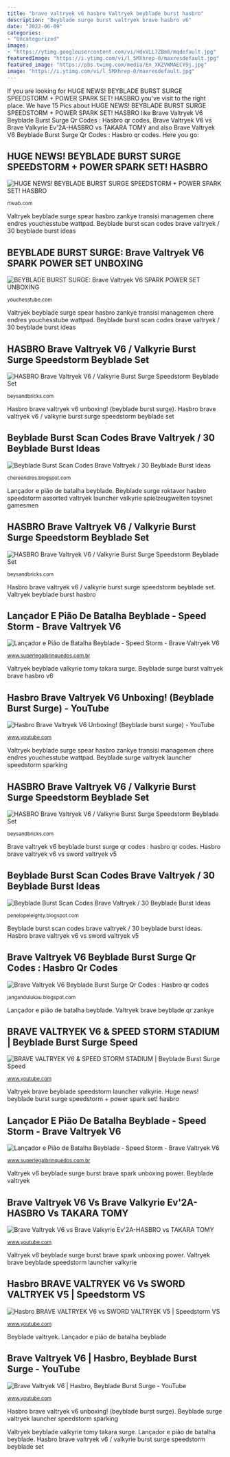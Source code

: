 ```yaml
---
title: "brave valtryek v6 hasbro Valtryek beyblade burst hasbro"
description: "Beyblade surge burst valtryek brave hasbro v6"
date: "2022-06-09"
categories:
- "Uncategorized"
images:
- "https://ytimg.googleusercontent.com/vi/HdxVLL7ZBm8/mqdefault.jpg"
featuredImage: "https://i.ytimg.com/vi/l_5MXhrep-0/maxresdefault.jpg"
featured_image: "https://pbs.twimg.com/media/En_XKZVWMAECY9j.jpg"
image: "https://i.ytimg.com/vi/l_5MXhrep-0/maxresdefault.jpg"
---
```


If you are looking for HUGE NEWS! BEYBLADE BURST SURGE SPEEDSTORM + POWER SPARK SET! HASBRO you've visit to the right place. We have 15 Pics about HUGE NEWS! BEYBLADE BURST SURGE SPEEDSTORM + POWER SPARK SET! HASBRO like Brave Valtryek V6 Beyblade Burst Surge Qr Codes : Hasbro qr codes, Brave Valtryek V6 vs Brave Valkyrie Ev&#039;2A-HASBRO vs TAKARA TOMY and also Brave Valtryek V6 Beyblade Burst Surge Qr Codes : Hasbro qr codes. Here you go:

## HUGE NEWS! BEYBLADE BURST SURGE SPEEDSTORM + POWER SPARK SET! HASBRO

![HUGE NEWS! BEYBLADE BURST SURGE SPEEDSTORM + POWER SPARK SET! HASBRO](https://ytimg.googleusercontent.com/vi/HdxVLL7ZBm8/mqdefault.jpg "Beyblade valtryek")

<small>rtwab.com</small>

Valtryek beyblade surge spear hasbro zankye transisi managemen chere endres youchesstube wattpad. Beyblade burst scan codes brave valtryek / 30 beyblade burst ideas

## BEYBLADE BURST SURGE: Brave Valtryek V6 SPARK POWER SET UNBOXING

![BEYBLADE BURST SURGE: Brave Valtryek V6 SPARK POWER SET UNBOXING](https://i.ytimg.com/vi/HZYghj6r8WE/maxresdefault.jpg "Hasbro brave valtryek v6 / valkyrie burst surge speedstorm beyblade set")

<small>youchesstube.com</small>

Valtryek beyblade surge spear hasbro zankye transisi managemen chere endres youchesstube wattpad. Beyblade burst scan codes brave valtryek / 30 beyblade burst ideas

## HASBRO Brave Valtryek V6 / Valkyrie Burst Surge Speedstorm Beyblade Set

![HASBRO Brave Valtryek V6 / Valkyrie Burst Surge Speedstorm Beyblade Set](https://cdn11.bigcommerce.com/s-iodt3qca/images/stencil/960w/products/1229/4022/F2301_1__94812.1613360914.jpg?c=2 "Valtryek beyblade valkyrie tomy takara surge")

<small>beysandbricks.com</small>

Hasbro brave valtryek v6 unboxing! (beyblade burst surge). Hasbro brave valtryek v6 / valkyrie burst surge speedstorm beyblade set

## Beyblade Burst Scan Codes Brave Valtryek / 30 Beyblade Burst Ideas

![Beyblade Burst Scan Codes Brave Valtryek / 30 Beyblade Burst Ideas](https://pbs.twimg.com/media/En_XKZVWMAECY9j.jpg "Lançador e pião de batalha beyblade")

<small>chereendres.blogspot.com</small>

Lançador e pião de batalha beyblade. Beyblade surge roktavor hasbro speedstorm assorted valtryek launcher valkyrie spielzeugwelten toysnet gamesmen

## HASBRO Brave Valtryek V6 / Valkyrie Burst Surge Speedstorm Beyblade Set

![HASBRO Brave Valtryek V6 / Valkyrie Burst Surge Speedstorm Beyblade Set](https://cdn11.bigcommerce.com/s-iodt3qca/images/stencil/2560w/products/1253/4107/F0616_3__05740.1613880445.jpg?c=2 "Valtryek brave beyblade speedstorm launcher valkyrie")

<small>beysandbricks.com</small>

Hasbro brave valtryek v6 / valkyrie burst surge speedstorm beyblade set. Valtryek beyblade burst hasbro

## Lançador E Pião De Batalha Beyblade - Speed Storm - Brave Valtryek V6

![Lançador e Pião de Batalha Beyblade - Speed Storm - Brave Valtryek V6](https://superlegalbrinquedos.vteximg.com.br/arquivos/ids/192433-800-800/F0581-Lancador-e-Piao-de-Batalha-Beyblade-Speed-Storm-Brave-Valtryek-V6-Hasbro-1.jpg?v=637606560959800000 "Lançador e pião de batalha beyblade")

<small>www.superlegalbrinquedos.com.br</small>

Valtryek beyblade valkyrie tomy takara surge. Beyblade surge burst valtryek brave hasbro v6

## Hasbro Brave Valtryek V6 Unboxing! (Beyblade Burst Surge) - YouTube

![Hasbro Brave Valtryek V6 Unboxing! (Beyblade burst surge) - YouTube](https://i.ytimg.com/vi/XyGjB-JxW3o/maxresdefault.jpg "Hasbro brave valtryek v6 / valkyrie burst surge speedstorm beyblade set")

<small>www.youtube.com</small>

Valtryek beyblade surge spear hasbro zankye transisi managemen chere endres youchesstube wattpad. Beyblade surge valtryek launcher speedstorm sparking

## HASBRO Brave Valtryek V6 / Valkyrie Burst Surge Speedstorm Beyblade Set

![HASBRO Brave Valtryek V6 / Valkyrie Burst Surge Speedstorm Beyblade Set](https://cdn11.bigcommerce.com/s-iodt3qca/images/stencil/2560w/products/1253/4105/F0616_2__35619.1613880930.jpg?c=2 "Valtryek v6 beyblade surge burst brave spark unboxing power")

<small>beysandbricks.com</small>

Brave valtryek v6 beyblade burst surge qr codes : hasbro qr codes. Hasbro brave valtryek v6 vs sword valtryek v5

## Beyblade Burst Scan Codes Brave Valtryek / 30 Beyblade Burst Ideas

![Beyblade Burst Scan Codes Brave Valtryek / 30 Beyblade Burst Ideas](https://i.ytimg.com/vi/l_5MXhrep-0/maxresdefault.jpg "Valtryek beyblade valkyrie tomy takara surge")

<small>penelopeleighty.blogspot.com</small>

Beyblade burst scan codes brave valtryek / 30 beyblade burst ideas. Hasbro brave valtryek v6 vs sword valtryek v5

## Brave Valtryek V6 Beyblade Burst Surge Qr Codes : Hasbro Qr Codes

![Brave Valtryek V6 Beyblade Burst Surge Qr Codes : Hasbro qr codes](https://i.ytimg.com/vi/GevciyZka68/maxresdefault.jpg "Valtryek beyblade burst")

<small>jangandulukau.blogspot.com</small>

Lançador e pião de batalha beyblade. Valtryek brave beyblade qr zankye

## BRAVE VALTRYEK V6 &amp; SPEED STORM STADIUM | Beyblade Burst Surge Speed

![BRAVE VALTRYEK V6 &amp; SPEED STORM STADIUM | Beyblade Burst Surge Speed](https://i.ytimg.com/vi/CJi549YN1h8/maxresdefault.jpg "Hasbro brave valtryek v6 / valkyrie burst surge speedstorm beyblade set")

<small>www.youtube.com</small>

Valtryek brave beyblade speedstorm launcher valkyrie. Huge news! beyblade burst surge speedstorm + power spark set! hasbro

## Lançador E Pião De Batalha Beyblade - Speed Storm - Brave Valtryek V6

![Lançador e Pião de Batalha Beyblade - Speed Storm - Brave Valtryek V6](https://superlegalbrinquedos.vteximg.com.br/arquivos/ids/192435-1000-1000/F0581-Lancador-e-Piao-de-Batalha-Beyblade-Speed-Storm-Brave-Valtryek-V6-Hasbro-2.jpg?v=637606561050830000 "Valtryek beyblade valkyrie tomy takara surge")

<small>www.superlegalbrinquedos.com.br</small>

Valtryek v6 beyblade surge burst brave spark unboxing power. Beyblade valtryek

## Brave Valtryek V6 Vs Brave Valkyrie Ev&#039;2A-HASBRO Vs TAKARA TOMY

![Brave Valtryek V6 vs Brave Valkyrie Ev&#039;2A-HASBRO vs TAKARA TOMY](https://i.ytimg.com/vi/GKeQADN_H5w/maxresdefault.jpg "Huge news! beyblade burst surge speedstorm + power spark set! hasbro")

<small>www.youtube.com</small>

Valtryek v6 beyblade surge burst brave spark unboxing power. Valtryek brave beyblade speedstorm launcher valkyrie

## Hasbro BRAVE VALTRYEK V6 Vs SWORD VALTRYEK V5 | Speedstorm VS

![Hasbro BRAVE VALTRYEK V6 vs SWORD VALTRYEK V5 | Speedstorm VS](https://i.ytimg.com/vi/6527HbSc4rE/maxresdefault.jpg "Beyblade burst scan codes brave valtryek / 30 beyblade burst ideas")

<small>www.youtube.com</small>

Beyblade valtryek. Lançador e pião de batalha beyblade

## Brave Valtryek V6 | Hasbro, Beyblade Burst Surge - YouTube

![Brave Valtryek V6 | Hasbro, Beyblade Burst Surge - YouTube](https://i.ytimg.com/vi/9GktePTAhbU/hqdefault.jpg "Beyblade brave burst valtryek qr code codes scan v6 hasbro spm combo leighty penelope strike")

<small>www.youtube.com</small>

Hasbro brave valtryek v6 unboxing! (beyblade burst surge). Beyblade surge valtryek launcher speedstorm sparking

Valtryek beyblade valkyrie tomy takara surge. Lançador e pião de batalha beyblade. Hasbro brave valtryek v6 / valkyrie burst surge speedstorm beyblade set
